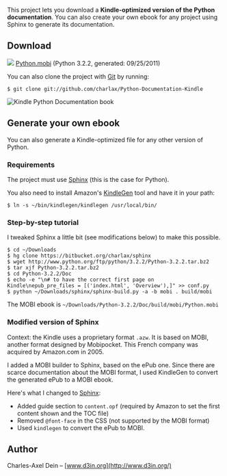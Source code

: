 This project lets you download a **Kindle-optimized version of the Python documentation**. You can also create your own ebook for any project using Sphinx to generate its documentation.

Download
--------

<p><a href="http://minus.com/dblPImJCjz05oC.mobi"><img src="https://github.com/charlax/Python-Documentation-Kindle/raw/gh-pages/img/KindleBook.png" /></a> <a href="http://minus.com/dblPImJCjz05oC.mobi">Python.mobi</a> (Python 3.2.2, generated: 09/25/2011)</p>

You can also clone the project with [Git](http://git-scm.com) by running:

	$ git clone git://github.com/charlax/Python-Documentation-Kindle

![Kindle Python Documentation book](https://github.com/charlax/Python-Documentation-Kindle/raw/gh-pages/img/Kindle-Python-Documentation.png)

Generate your own ebook
-----------------------

You can also generate a Kindle-optimized file for any other version of Python.

### Requirements

The project must use [Sphinx](http://sphinx.pocoo.org/) (this is the case for Python).

You also need to install Amazon's [KindleGen](http://www.amazon.com/gp/feature.html?ie=UTF8&docId=1000234621) tool and have it in your path:

	$ ln -s ~/bin/kindlegen/kindlegen /usr/local/bin/

### Step-by-step tutorial

I tweaked Sphinx a little bit (see modifications below) to make this possible.

	$ cd ~/Downloads
	$ hg clone https://bitbucket.org/charlax/sphinx
	$ wget http://www.python.org/ftp/python/3.2.2/Python-3.2.2.tar.bz2
	$ tar xjf Python-3.2.2.tar.bz2
	$ cd Python-3.2.2/Doc
	$ echo -e "\n# to have the correct first page on Kindle\nepub_pre_files = [('index.html', 'Overview'),]" >> conf.py
	$ python ~/Downloads/sphinx/sphinx-build.py -a -b mobi . build/mobi

The MOBI ebook is `~/Downloads/Python-3.2.2/Doc/build/mobi/Python.mobi`

### Modified version of Sphinx

Context: the Kindle uses a proprietary format `.azw`. It is based on MOBI, another format designed by Mobipocket. This French company was acquired by Amazon.com in 2005.

I added a MOBI builder to Sphinx, based on the ePub one. Since there are scarce documentation about the MOBI format, I used KindleGen to convert the generated ePub to a MOBI ebook.

Here's what I changed to [Sphinx](https://bitbucket.org/charlax/sphinx):

* Added guide section to `content.opf` (required by Amazon to set the first content shown and the TOC file)
* Removed `@font-face` in the CSS (not supported by the MOBI format)
* Used `kindlegen` to convert the ePub to MOBI.

Author
------

Charles-Axel Dein – [www.d3in.org](http://www.d3in.org/)